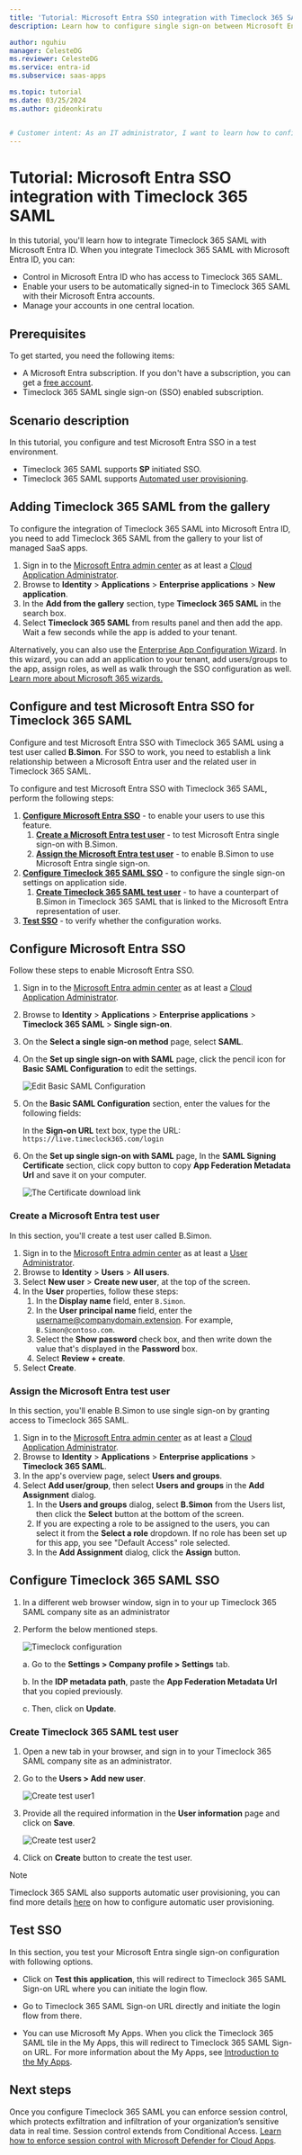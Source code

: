 ```yaml
---
title: 'Tutorial: Microsoft Entra SSO integration with Timeclock 365 SAML'
description: Learn how to configure single sign-on between Microsoft Entra ID and Timeclock 365 SAML.

author: nguhiu
manager: CelesteDG
ms.reviewer: CelesteDG
ms.service: entra-id
ms.subservice: saas-apps

ms.topic: tutorial
ms.date: 03/25/2024
ms.author: gideonkiratu


# Customer intent: As an IT administrator, I want to learn how to configure single sign-on between Microsoft Entra ID and Timeclock 365 SAML so that I can control who has access to Timeclock 365 SAML, enable automatic sign-in with Microsoft Entra accounts, and manage my accounts in one central location.
---
```


# Tutorial: Microsoft Entra SSO integration with Timeclock 365 SAML

In this tutorial, you'll learn how to integrate Timeclock 365 SAML with Microsoft Entra ID. When you integrate Timeclock 365 SAML with Microsoft Entra ID, you can:

* Control in Microsoft Entra ID who has access to Timeclock 365 SAML.
* Enable your users to be automatically signed-in to Timeclock 365 SAML with their Microsoft Entra accounts.
* Manage your accounts in one central location.

## Prerequisites

To get started, you need the following items:

* A Microsoft Entra subscription. If you don't have a subscription, you can get a [free account](https://azure.microsoft.com/free/).
* Timeclock 365 SAML single sign-on (SSO) enabled subscription.

## Scenario description

In this tutorial, you configure and test Microsoft Entra SSO in a test environment.

* Timeclock 365 SAML supports **SP** initiated SSO.
* Timeclock 365 SAML supports [Automated user provisioning](timeclock-365-saml-provisioning-tutorial.md).

## Adding Timeclock 365 SAML from the gallery

To configure the integration of Timeclock 365 SAML into Microsoft Entra ID, you need to add Timeclock 365 SAML from the gallery to your list of managed SaaS apps.

1. Sign in to the [Microsoft Entra admin center](https://entra.microsoft.com) as at least a [Cloud Application Administrator](~/identity/role-based-access-control/permissions-reference.md#cloud-application-administrator).
1. Browse to **Identity** > **Applications** > **Enterprise applications** > **New application**.
1. In the **Add from the gallery** section, type **Timeclock 365 SAML** in the search box.
1. Select **Timeclock 365 SAML** from results panel and then add the app. Wait a few seconds while the app is added to your tenant.

 Alternatively, you can also use the [Enterprise App Configuration Wizard](https://portal.office.com/AdminPortal/home?Q=Docs#/azureadappintegration). In this wizard, you can add an application to your tenant, add users/groups to the app, assign roles, as well as walk through the SSO configuration as well. [Learn more about Microsoft 365 wizards.](/microsoft-365/admin/misc/azure-ad-setup-guides)

<a name='configure-and-test-azure-ad-sso-for-timeclock-365-saml'></a>

## Configure and test Microsoft Entra SSO for Timeclock 365 SAML

Configure and test Microsoft Entra SSO with Timeclock 365 SAML using a test user called **B.Simon**. For SSO to work, you need to establish a link relationship between a Microsoft Entra user and the related user in Timeclock 365 SAML.

To configure and test Microsoft Entra SSO with Timeclock 365 SAML, perform the following steps:

1. **[Configure Microsoft Entra SSO](#configure-azure-ad-sso)** - to enable your users to use this feature.
    1. **[Create a Microsoft Entra test user](#create-an-azure-ad-test-user)** - to test Microsoft Entra single sign-on with B.Simon.
    1. **[Assign the Microsoft Entra test user](#assign-the-azure-ad-test-user)** - to enable B.Simon to use Microsoft Entra single sign-on.
1. **[Configure Timeclock 365 SAML SSO](#configure-timeclock-365-saml-sso)** - to configure the single sign-on settings on application side.
    1. **[Create Timeclock 365 SAML test user](#create-timeclock-365-saml-test-user)** - to have a counterpart of B.Simon in Timeclock 365 SAML that is linked to the Microsoft Entra representation of user.
1. **[Test SSO](#test-sso)** - to verify whether the configuration works.

<a name='configure-azure-ad-sso'></a>

## Configure Microsoft Entra SSO

Follow these steps to enable Microsoft Entra SSO.

1. Sign in to the [Microsoft Entra admin center](https://entra.microsoft.com) as at least a [Cloud Application Administrator](~/identity/role-based-access-control/permissions-reference.md#cloud-application-administrator).
1. Browse to **Identity** > **Applications** > **Enterprise applications** > **Timeclock 365 SAML** > **Single sign-on**.
1. On the **Select a single sign-on method** page, select **SAML**.
1. On the **Set up single sign-on with SAML** page, click the pencil icon for **Basic SAML Configuration** to edit the settings.

   ![Edit Basic SAML Configuration](common/edit-urls.png)

1. On the **Basic SAML Configuration** section, enter the values for the following fields:

    In the **Sign-on URL** text box, type the URL:
    `https://live.timeclock365.com/login`


1. On the **Set up single sign-on with SAML** page, In the **SAML Signing Certificate** section, click copy button to copy **App Federation Metadata Url** and save it on your computer.

	![The Certificate download link](common/copy-metadataurl.png)

<a name='create-an-azure-ad-test-user'></a>

### Create a Microsoft Entra test user

In this section, you'll create a test user called B.Simon.

1. Sign in to the [Microsoft Entra admin center](https://entra.microsoft.com) as at least a [User Administrator](~/identity/role-based-access-control/permissions-reference.md#user-administrator).
1. Browse to **Identity** > **Users** > **All users**.
1. Select **New user** > **Create new user**, at the top of the screen.
1. In the **User** properties, follow these steps:
   1. In the **Display name** field, enter `B.Simon`.  
   1. In the **User principal name** field, enter the username@companydomain.extension. For example, `B.Simon@contoso.com`.
   1. Select the **Show password** check box, and then write down the value that's displayed in the **Password** box.
   1. Select **Review + create**.
1. Select **Create**.

<a name='assign-the-azure-ad-test-user'></a>

### Assign the Microsoft Entra test user

In this section, you'll enable B.Simon to use single sign-on by granting access to Timeclock 365 SAML.

1. Sign in to the [Microsoft Entra admin center](https://entra.microsoft.com) as at least a [Cloud Application Administrator](~/identity/role-based-access-control/permissions-reference.md#cloud-application-administrator).
1. Browse to **Identity** > **Applications** > **Enterprise applications** > **Timeclock 365 SAML**.
1. In the app's overview page, select **Users and groups**.
1. Select **Add user/group**, then select **Users and groups** in the **Add Assignment** dialog.
   1. In the **Users and groups** dialog, select **B.Simon** from the Users list, then click the **Select** button at the bottom of the screen.
   1. If you are expecting a role to be assigned to the users, you can select it from the **Select a role** dropdown. If no role has been set up for this app, you see "Default Access" role selected.
   1. In the **Add Assignment** dialog, click the **Assign** button.

## Configure Timeclock 365 SAML SSO




1. In a different web browser window, sign in to your up Timeclock 365 SAML company site as an administrator

1. Perform the below mentioned steps.

    ![Timeclock configuration](./media/timeclock-365-saml-tutorial/saml-configuration.png)

    a. Go to the **Settings > Company profile > Settings** tab.

    b. In the **IDP metadata path**, paste the **App Federation Metadata Url** that you copied previously.

    c. Then, click on **Update**.

### Create Timeclock 365 SAML test user

1. Open a new tab in your browser, and sign in to your Timeclock 365 SAML company site as an administrator.

1. Go to the **Users > Add new user**.

    ![Create test user1](./media/timeclock-365-saml-tutorial/add-user-1.png)

1. Provide all the required information  in the **User information** page and click on **Save**.

    ![Create test user2](./media/timeclock-365-saml-tutorial/add-user-2.png)

1. Click on **Create** button to create the test user.

> [!NOTE]
> Timeclock 365 SAML also supports automatic user provisioning, you can find more details [here](./timeclock-365-saml-provisioning-tutorial.md) on how to configure automatic user provisioning.

## Test SSO 

In this section, you test your Microsoft Entra single sign-on configuration with following options. 

* Click on **Test this application**, this will redirect to Timeclock 365 SAML Sign-on URL where you can initiate the login flow. 

* Go to Timeclock 365 SAML Sign-on URL directly and initiate the login flow from there.

* You can use Microsoft My Apps. When you click the Timeclock 365 SAML tile in the My Apps, this will redirect to Timeclock 365 SAML Sign-on URL. For more information about the My Apps, see [Introduction to the My Apps](https://support.microsoft.com/account-billing/sign-in-and-start-apps-from-the-my-apps-portal-2f3b1bae-0e5a-4a86-a33e-876fbd2a4510).

## Next steps

Once you configure Timeclock 365 SAML you can enforce session control, which protects exfiltration and infiltration of your organization’s sensitive data in real time. Session control extends from Conditional Access. [Learn how to enforce session control with Microsoft Defender for Cloud Apps](/cloud-app-security/proxy-deployment-any-app).

